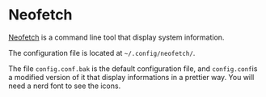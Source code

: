 # Neofetch

[Neofetch](https://github.com/dylanaraps/neofetch) is a command line tool that display system information.

The configuration file is located at `~/.config/neofetch/`.

The file `config.conf.bak` is the default configuration file, and `config.conf`is a modified version of it that display informations in a prettier way.
You will need a nerd font to see the icons.

